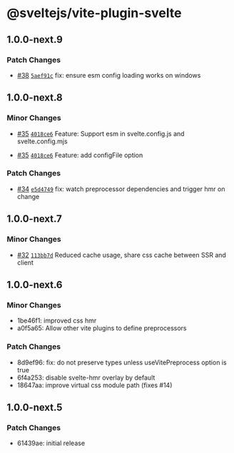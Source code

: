 # @sveltejs/vite-plugin-svelte

## 1.0.0-next.9

### Patch Changes

- [#38](https://github.com/sveltejs/vite-plugin-svelte/pull/38) [`5aef91c`](https://github.com/sveltejs/vite-plugin-svelte/commit/5aef91c8752c8de94a1f1fcb28618606b7c44670) fix: ensure esm config loading works on windows

## 1.0.0-next.8

### Minor Changes

- [#35](https://github.com/sveltejs/vite-plugin-svelte/pull/35) [`4018ce6`](https://github.com/sveltejs/vite-plugin-svelte/commit/4018ce621b4df75877e0e18057c332f27158d42b) Feature: Support esm in svelte.config.js and svelte.config.mjs

* [#35](https://github.com/sveltejs/vite-plugin-svelte/pull/35) [`4018ce6`](https://github.com/sveltejs/vite-plugin-svelte/commit/4018ce621b4df75877e0e18057c332f27158d42b) Feature: add configFile option

### Patch Changes

- [#34](https://github.com/sveltejs/vite-plugin-svelte/pull/34) [`e5d4749`](https://github.com/sveltejs/vite-plugin-svelte/commit/e5d4749c0850260a295daab9cb15866fe58ee709) fix: watch preprocessor dependencies and trigger hmr on change

## 1.0.0-next.7

### Minor Changes

- [#32](https://github.com/sveltejs/vite-plugin-svelte/pull/32) [`113bb7d`](https://github.com/sveltejs/vite-plugin-svelte/commit/113bb7dc330a7517085d12d1d0758a376a12253f) Reduced cache usage, share css cache between SSR and client

## 1.0.0-next.6

### Minor Changes

- 1be46f1: improved css hmr
- a0f5a65: Allow other vite plugins to define preprocessors

### Patch Changes

- 8d9ef96: fix: do not preserve types unless useVitePreprocess option is true
- 6f4a253: disable svelte-hmr overlay by default
- 18647aa: improve virtual css module path (fixes #14)

## 1.0.0-next.5

### Patch Changes

- 61439ae: initial release
